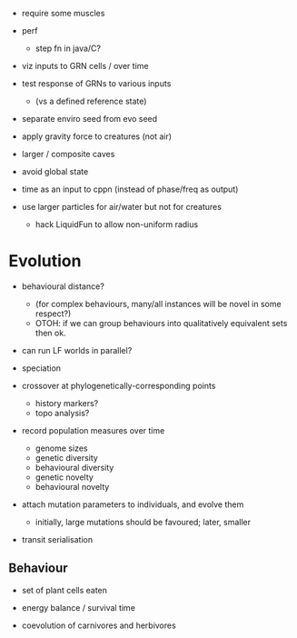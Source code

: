 

* require some muscles



* perf
  - step fn in java/C?


* viz inputs to GRN cells / over time

* test response of GRNs to various inputs
  - (vs a defined reference state)

* separate enviro seed from evo seed




* apply gravity force to creatures (not air)

* larger / composite caves

* avoid global state

* time as an input to cppn (instead of phase/freq as output)

* use larger particles for air/water but not for creatures
  - hack LiquidFun to allow non-uniform radius



# Evolution

* behavioural distance?
  - (for complex behaviours, many/all instances will be novel in some respect?)
  - OTOH: if we can group behaviours into qualitatively equivalent sets then ok.

* can run LF worlds in parallel?

* speciation

* crossover at phylogenetically-corresponding points
  - history markers?
  - topo analysis?

* record population measures over time
  - genome sizes
  - genetic diversity
  - behavioural diversity
  - genetic novelty
  - behavioural novelty

* attach mutation parameters to individuals, and evolve them
  - initially, large mutations should be favoured; later, smaller

* transit serialisation



## Behaviour

* set of plant cells eaten

* energy balance / survival time

* coevolution of carnivores and herbivores

